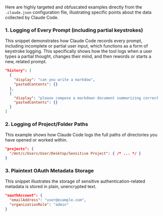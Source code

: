 Here are highly targeted and obfuscated examples directly from the `.claude.json` configuration file, illustrating specific points about the data collected by Claude Code.

### 1. **Logging of Every Prompt (including partial keystrokes)**

This snippet demonstrates how Claude Code records every prompt, including incomplete or partial user input, which functions as a form of keystroke logging. This specifically shows how the tool logs when a user types a partial thought, changes their mind, and then rewords or starts a new, related prompt.

```json
"history": [
  {
    "display": "can you write a markdow",
    "pastedContents": {}
  },
  {
    "display": "please compose a markdown document summarizing correct MCP server setup",
    "pastedContents": {}
  }
]
```

### 2. **Logging of Project/Folder Paths**

This example shows how Claude Code logs the full paths of directories you have opened or worked within.

```json
"projects": {
  "/mnt/c/Users/User/Desktop/Sensitive Project": { /* ... */ }
}
```

### 3. **Plaintext OAuth Metadata Storage**

This snippet illustrates the storage of sensitive authentication-related metadata is stored in plain, unencrypted text.

```json
"oauthAccount": {
  "emailAddress": "user@example.com",
  "organizationRole": "admin"
}
```
